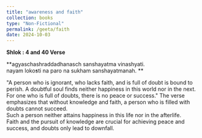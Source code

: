 ```yaml
---
title: "awareness and faith"
collection: books
type: "Non-Fictional"
permalink: /geeta/faith
date: 2024-10-03
---
```



**Shlok : 4 and 40 Verse**

**agyaschashraddadhanasch sanshayatma vinashyati.     
nayam loko̕sti na paro na sukham sanshayatmanah.     ** 

"A person who is ignorant, who lacks faith, and is full of doubt is bound to perish. A doubtful soul finds neither happiness in this world nor in the next. For one who is full of doubts, there is no peace or success."
The verse emphasizes that without knowledge and faith, a person who is filled with doubts cannot succeed.     
Such a person neither attains happiness in this life nor in the afterlife.    
Faith and the pursuit of knowledge are crucial for achieving peace and success, and doubts only lead to downfall.    
